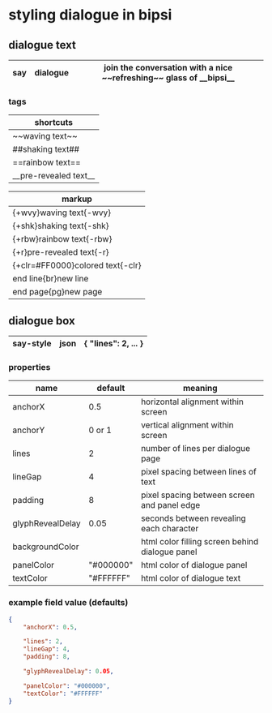 # styling dialogue in bipsi

## dialogue text

| say | dialogue | join the conversation with a nice \~~refreshing~~ glass of \_\_bipsi__ |
|-----------|------|-------|

### tags

| shortcuts
|---
| \~~waving text~~
| ##shaking text##
| ==rainbow text==
| \_\_pre-revealed text__

| markup
|---
| {+wvy}waving text{-wvy}
| {+shk}shaking text{-shk}
| {+rbw}rainbow text{-rbw}
| {+r}pre-revealed text{-r}
| {+clr=#FF0000}colored text{-clr}
| end line{br}new line
| end page{pg}new page

## dialogue box

| say-style | json | { "lines": 2, ... } |
|-----------|------|-------|

### properties

| name | default | meaning
|---|---|---
| anchorX | 0.5 | horizontal alignment within screen
| anchorY | 0 or 1 | vertical alignment within screen
| lines   | 2   | number of lines per dialogue page
| lineGap | 4   | pixel spacing between lines of text 
| padding | 8   | pixel spacing between screen and panel edge
| glyphRevealDelay | 0.05 | seconds between revealing each character
| backgroundColor | | html color filling screen behind dialogue panel
| panelColor      | "#000000" | html color of dialogue panel
| textColor       | "#FFFFFF" | html color of dialogue text  

### example field value (defaults)
```json
{
    "anchorX": 0.5,

    "lines": 2,
    "lineGap": 4,
    "padding": 8,

    "glyphRevealDelay": 0.05,

    "panelColor": "#000000",
    "textColor": "#FFFFFF"
}
```

